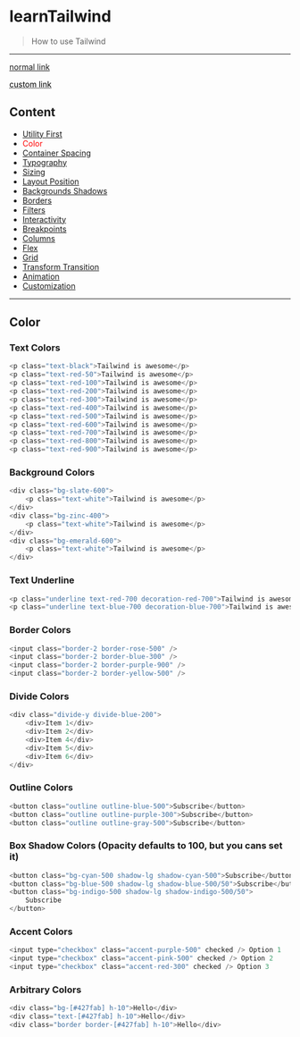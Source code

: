 # learnTailwind

> How to use Tailwind

---

[normal link](https://www.google.com/)

<a href="https://www.google.com/" style="color: black; text-decoration: underline;text-decoration-style: dotted;">custom link</a>

## Content

-   [Utility First](#)
-   <a style="color: red;text-decoration-style: dotted;">Color</a>
-   [Container Spacing](#)
-   [Typography](#)
-   [Sizing](#)
-   [Layout Position](#)
-   [Backgrounds Shadows](#)
-   [Borders](#)
-   [Filters](#)
-   [Interactivity](#)
-   [Breakpoints](#)
-   [Columns](#)
-   [Flex](#)
-   [Grid](#)
-   [Transform Transition](#)
-   [Animation](#)
-   [Customization](#)

---

## Color

### Text Colors

```c
<p class="text-black">Tailwind is awesome</p>
<p class="text-red-50">Tailwind is awesome</p>
<p class="text-red-100">Tailwind is awesome</p>
<p class="text-red-200">Tailwind is awesome</p>
<p class="text-red-300">Tailwind is awesome</p>
<p class="text-red-400">Tailwind is awesome</p>
<p class="text-red-500">Tailwind is awesome</p>
<p class="text-red-600">Tailwind is awesome</p>
<p class="text-red-700">Tailwind is awesome</p>
<p class="text-red-800">Tailwind is awesome</p>
<p class="text-red-900">Tailwind is awesome</p>
```

### Background Colors

```c
<div class="bg-slate-600">
    <p class="text-white">Tailwind is awesome</p>
</div>
<div class="bg-zinc-400">
    <p class="text-white">Tailwind is awesome</p>
</div>
<div class="bg-emerald-600">
    <p class="text-white">Tailwind is awesome</p>
</div>
```

### Text Underline

```c
<p class="underline text-red-700 decoration-red-700">Tailwind is awesome</p>
<p class="underline text-blue-700 decoration-blue-700">Tailwind is awesome<p>
```

### Border Colors

```c
<input class="border-2 border-rose-500" />
<input class="border-2 border-blue-300" />
<input class="border-2 border-purple-900" />
<input class="border-2 border-yellow-500" />
```

### Divide Colors

```c
<div class="divide-y divide-blue-200">
    <div>Item 1</div>
    <div>Item 2</div>
    <div>Item 4</div>
    <div>Item 5</div>
    <div>Item 6</div>
</div>
```

### Outline Colors

```c
<button class="outline outline-blue-500">Subscribe</button>
<button class="outline outline-purple-300">Subscribe</button>
<button class="outline outline-gray-500">Subscribe</button>
```

### Box Shadow Colors (Opacity defaults to 100, but you cans set it)

```c
<button class="bg-cyan-500 shadow-lg shadow-cyan-500">Subscribe</button>
<button class="bg-blue-500 shadow-lg shadow-blue-500/50">Subscribe</button>
<button class="bg-indigo-500 shadow-lg shadow-indigo-500/50">
    Subscribe
</button>
```

### Accent Colors

```c
<input type="checkbox" class="accent-purple-500" checked /> Option 1
<input type="checkbox" class="accent-pink-500" checked /> Option 2
<input type="checkbox" class="accent-red-300" checked /> Option 3
```

### Arbitrary Colors

```c
<div class="bg-[#427fab] h-10">Hello</div>
<div class="text-[#427fab] h-10">Hello</div>
<div class="border border-[#427fab] h-10">Hello</div>
```
